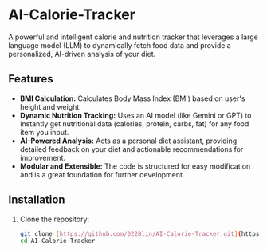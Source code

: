 # AI-Calorie-Tracker

A powerful and intelligent calorie and nutrition tracker that leverages a large language model (LLM) to dynamically fetch food data and provide a personalized, AI-driven analysis of your diet.

## Features
- **BMI Calculation:** Calculates Body Mass Index (BMI) based on user's height and weight.
- **Dynamic Nutrition Tracking:** Uses an AI model (like Gemini or GPT) to instantly get nutritional data (calories, protein, carbs, fat) for any food item you input.
- **AI-Powered Analysis:** Acts as a personal diet assistant, providing detailed feedback on your diet and actionable recommendations for improvement.
- **Modular and Extensible:** The code is structured for easy modification and is a great foundation for further development.

## Installation
1. Clone the repository:
   ```bash
   git clone [https://github.com/0228lin/AI-Calorie-Tracker.git](https://github.com/0228lin/AI-Calorie-Tracker.git)
   cd AI-Calorie-Tracker
